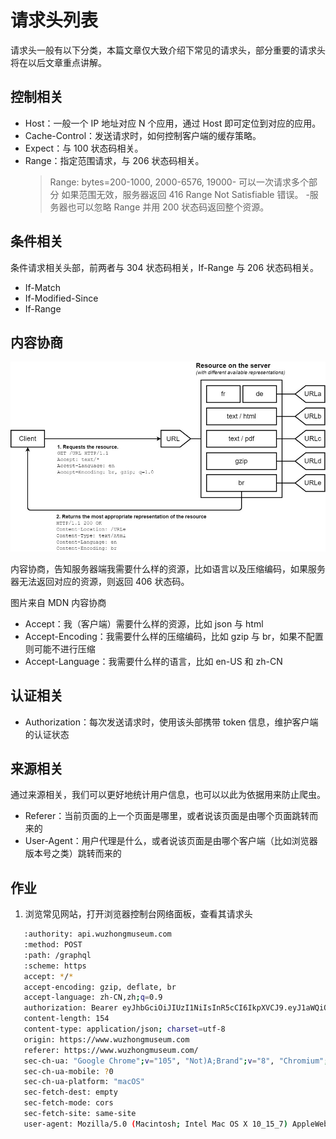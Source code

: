 # 请求头列表

请求头一般有以下分类，本篇文章仅大致介绍下常见的请求头，部分重要的请求头将在以后文章重点讲解。

## 控制相关

- Host：一般一个 IP 地址对应 N 个应用，通过 Host 即可定位到对应的应用。
- Cache-Control：发送请求时，如何控制客户端的缓存策略。
- Expect：与 100 状态码相关。
- Range：指定范围请求，与 206 状态码相关。
  > Range: bytes=200-1000, 2000-6576, 19000-
  > 可以一次请求多个部分
  > 如果范围无效，服务器返回 416 Range Not Satisfiable 错误。 -服务器也可以忽略 Range 并用 200 状态码返回整个资源。

## 条件相关

条件请求相关头部，前两者与 304 状态码相关，If-Range 与 206 状态码相关。

- If-Match
- If-Modified-Since
- If-Range

## 内容协商

![6-1](./img/6-1.jpg)

内容协商，告知服务器端我需要什么样的资源，比如语言以及压缩编码，如果服务器无法返回对应的资源，则返回 406 状态码。

图片来自 MDN 内容协商

- Accept：我（客户端）需要什么样的资源，比如 json 与 html
- Accept-Encoding：我需要什么样的压缩编码，比如 gzip 与 br，如果不配置则可能不进行压缩
- Accept-Language：我需要什么样的语言，比如 en-US 和 zh-CN

## 认证相关

- Authorization：每次发送请求时，使用该头部携带 token 信息，维护客户端的认证状态

## 来源相关

通过来源相关，我们可以更好地统计用户信息，也可以以此为依据用来防止爬虫。

- Referer：当前页面的上一个页面是哪里，或者说该页面是由哪个页面跳转而来的
- User-Agent：用户代理是什么，或者说该页面是由哪个客户端（比如浏览器版本号之类）跳转而来的

## 作业

1. 浏览常见网站，打开浏览器控制台网络面板，查看其请求头

```bash
   :authority: api.wuzhongmuseum.com
   :method: POST
   :path: /graphql
   :scheme: https
   accept: */*
   accept-encoding: gzip, deflate, br
   accept-language: zh-CN,zh;q=0.9
   authorization: Bearer eyJhbGciOiJIUzI1NiIsInR5cCI6IkpXVCJ9.eyJ1aWQiOjEyNTg2NCwibmlja25hbWUiOiLlvq7kv6HnlKjmiLdfSEhYMjA2MDYiLCJhdmF0YXIiOiJodHRwczovL3RoaXJkd3gucWxvZ28uY24vbW1vcGVuL3ZpXzMyL1EwajRUd0dUZlRKREEyS1c2YWJ2VzFGd0lFd1A1aHpUenY2SW1BaWFpYTNrdk43QW1TUk1WZHAzUmNnaWNuY3JRclZhblhXcmNpY1hLOWNMbFFaQjBHMm1Vdy8xMzIiLCJpYXQiOjE2NjI1MzcyODMsImV4cCI6MTY2NTEyOTI4MywiYXVkIjoiYXBwIn0.nLnBAYzkFMxC_1LLp21J86obhjBQsvP1qhTantPnoj4
   content-length: 154
   content-type: application/json; charset=utf-8
   origin: https://www.wuzhongmuseum.com
   referer: https://www.wuzhongmuseum.com/
   sec-ch-ua: "Google Chrome";v="105", "Not)A;Brand";v="8", "Chromium";v="105"
   sec-ch-ua-mobile: ?0
   sec-ch-ua-platform: "macOS"
   sec-fetch-dest: empty
   sec-fetch-mode: cors
   sec-fetch-site: same-site
   user-agent: Mozilla/5.0 (Macintosh; Intel Mac OS X 10_15_7) AppleWebKit/537.36 (KHTML, like Gecko) Chrome/105.0.0.0 Safari/537.36
```
